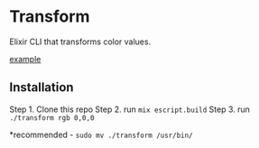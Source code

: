 # Transform

Elixir CLI that transforms color values.

[example](example.gif)

## Installation

Step 1. Clone this repo
Step 2. run `mix escript.build`
Step 3. run `./transform rgb 0,0,0`

\*recommended - `sudo mv ./transform /usr/bin/`
